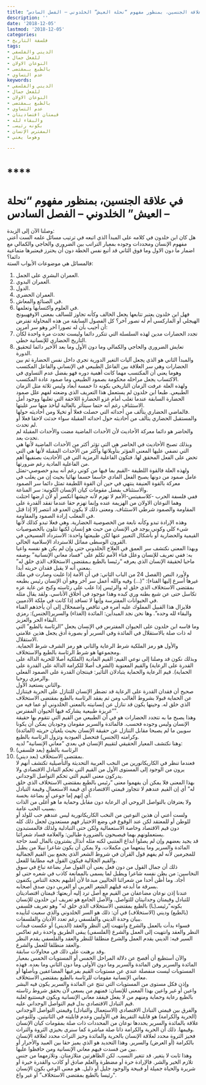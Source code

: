 ```yaml
---
title: "في علاقة الجنسين، بمنظور مفهوم “نحلة العيش” الخلدوني – الفصل السادس"
description: ''
date: '2018-12-05'
lastmod: '2018-12-05'
categories:
- فلسفة التاريخ
tags:
- الديني والفلسفي
- للفعل جمال
- النوعان الاولان
- بالطبع بـمقتضى
- عدم التساوي
keywords:
- الديني والفلسفي
- للفعل جمال
- النوعان الاولان
- بالطبع بـمقتضى
- عدم التساوي
- قيمتان اقتصاديتان
- والبقاء لله
- بكونه رئيسـ
- المفترس الإنسان
- وهوما يعني

---
```

# ****

# **في علاقة الجنسين، بمنظور مفهوم “نحلة العيش” الخلدوني – الفصل السادس –**

وصلنا الآن إلى الزبدة:   
هل كان ابن خلدون في كلامه على المبدأ الذي اتبعه في ترتيب مسائل علمه الست أعني مفهوم الإنسان ومحددات وجوده بمعيار التراتب بين الضروري والحاجي والكمالي مع اضمار ما دون الاول وما فوق الثاني قد أتبع نفس الخطة دون أن يحترز فيعتبرها متماعية دائما؟   
فالمسائل هي موضوعات الأبواب الستة:  
1. العمران البشري على الجمل.  
2. العمران البدوي.  
3. الدول.   
4. العمران الحضري.   
5. في الصنائع والمعاش.   
6. في العلوم واكتسابها وتعلمها.   
فهل ابن خلدون يعتبر تتابعها يجعل الخالف وكأنه تجاوز للسالف بمعنى الاوفهيبونج الهيجلي أو الماركسي أم له تصور آخر؟ كل الفصول السابقة من هذه المحاولة تفترض أن أجيب بأن له تصورا آخر وهو سر أمرين:  
1. تجدد الحضارات مدين لهذه السلسلة التي تتكرر دائما وليست تحدث مرة واحدة لكأن التاريخ الحضاري للإنسانية خطي.  
2. تعايش الضروري والحاجي والكمالي وما دون الأول وما بعد الأخير دائما لتحقيق الدورة.  
والمبدأ الثاني هو الذي يجعل آليات التغير الدورية تجري داخل نفس الحضارة ثم بين الحضارات وهي سر العلاقة بين الفاعل الطبيعي في الإنساني والفاعل المكتسب وهوما يعني أن المكتسب مهما كانت أهمية دوره فهو بفضل عدم التساوي في الاكتساب يجعل مراحله محكومة بصمود الطبيعي وما صمود عادة المكتسب.  
ولهذه العلة عرفت الزمان التاريخي بكونه ذا خمسة أبعاد وليس ثلاثة مثل الزمان الطبيعي. طبعا ابن خلدون لم يستعمل هذا التعريف الذي وضعته لفهم علل صمود الحضارة السابقة عندما تغلب أمام غزو الحضارة اللاحقة التي تغلبها ووجود أمل الاستئناف رغم أنه حتما سيتأثر بالغالبة ليأخذ منها سر غلبتها.  
فالماضي الحضاري يتألف من أحداثه التي حصلت فعلا أو تخيلا ومن أحاديثه حولها.   
والمستقبل الحضاري يتألف من أحاديثه حول احداثه المقبلة سواء حدثت لاحقا فعلا أو لم تحدث.   
والحاضر هو دائما معركة الأحاديث لأن الأحداث الماضية مضت والأحداث المقبلة لم تحدث بعد.  
وبذلك تصبح الأحاديث في الحاضر هي التي تؤثر أكثر من الأحداث الماضية لأنها هي التي تضفي عليها المعنى المؤثر بتأويلاتها وأكثر من الأحداث المقبلة لأنها هي التي تحض على الفعل المحقق لها. فتكون الفاعلية الرمزية التي في الأحاديث بصنفيها أهم من الفاعلية المادية رغم ضرورتها.  
ولهذه العلة فالقوة اللطيفة -القيم بما فيها من كوني رغم أنه يبدو خصوصي-تمثل عامل صمود من دونها يصبح الفعل المادي حاسما حسما نهائيا بحيث إن من يغلب في معركة بالقوة العنيفة ينتهي في حين أن القوة اللطيفة تمثل دائما سر الصمود والاستئناف بفضل مقومات كيان الإنسان الكونية: سر المناعة.  
ففي فلسفة الحرب -كلاسفيتس-الأمم لا تهزم لأنه جيشها انكسر أو لأن ارضها احتلت وهما النوعان الاولان من الهزيمة عنده وإنما تهزم حقا عندما تفقد القدرة على المقاومة والصمود شرطي الاستئناف. ومعنى ذلك لا يكون العدو قد انتصر إلا إذا قتل في المغلب إرادة الصمود والمقاومة.  
وهذه الإرادة تبدو وكأنه نابعة من الخصوصية الحضارية. وهي فعلا تبدو كذلك لأنها شيء كلي وكوني يوجد في الإنسان من حيث هو إنسان لكنها تتلون بالخصوصيات القيمية والحضارية أو بأشكال التعبير عنها لكن طبيعتها واحدة: الاسترداد المسيحي في القرون الوسطى مماثل للاسترداد الإسلامية الحالي.  
وبهذا المعنى نكتشف سر العمق في العلاج الخلدوني حتى وإن لم يكن هو نفسه واعيا به: ففي تعريف للإنسان وعلل فناء الأمم تكلم على “فساد معاني الإنسانية” بوصفه ماحيا لحقيقة الإنسان الذي يعرفه “رئيسا بالطبع بـمقتضى الاستخلاف الذي خلق له” بمعنى أنه لا يقبل فقدان حريته أبدا.  
ولأورد النص (الفصل 24 من الباب الثاني: في أن الأمة إذا غلبت وصارت في ملك غيرها أسرع إليها الفناء): “(…) وفيه والله أعمل سر آخر وهو أن الإنسان رئيس بطبعه بمقتضى الاستخلاف الذي خلق له والرئيس إذا علب على رئاسته وكبح عن غاية عزه تكاسل حتى عن شبع بطنه وري كبده وهذا موجود في أخلاق الأناسي. ولقد يقال مثله في الحيوانات المفترسة وإنها لا تسافد إذا كانت في ملكة الآدميين.   
فلايزال هذا القبيل المملوك عليه أمره في تناقص واضمحلال إلى أن يأخذهم الفناء والبقاء لله وحده”. وها نحن نجد المبدأين: المائدة (الغذاء) والسرير(الجنس): رمزي البقاء الحر والعزيز.   
وما قاسه ابن خلدون على الحيوان المفترس في الإنسان يجعل “الرئاسة بالطبع” التي له ذات صلة بالاستقلال في المائدة وفي السرير أو بصورة أدق يجعل هذين علامتي الاستقلال.   
والأول هو رمز الملكية شرط الرعاية والثاني هو رمز الشرف شرط الحماية. ومجموعها هو شرط الرئاسة بالطبع والاستخلاف.  
وبذلك نكون قد وصلنا إلى نوعي القيم: القيم المادية (الملكية أصلا للحرية الدالة على القدرة على الرعاية) والقيم المعنوية (الشرف أصلا للكرامة الدالة على القدرة على الحماية). قيم الرعاية والحماية يتبادلان التأثير: فينتجان القدرة على الصمود الفعلي والرمزي روحيا.  
والثاني يستعيد الأول.  
صحيح أن فقدان القدرة على الرعاية قد تضطر الإنسان للتنازل على الحرية فيتنازل عن الحماية قبولا بشروط الغالب ومن ثم يفقد الرئاسة بالطبع بمقتضى الاستخلاف الذي خلق له. وحينها يكون قد تنازل عن إنسانيته بالمعنى الخلدوني أو عما فيه من “غريزة طبيعية يشاركه فيها الحيوان المفترس”.  
وهذا يصبح ما به تتجدد الحضارات هو في آن الطبيعي من القيم التي تتقوم بها حقيقة الإنسان وليس وجوده فحسب. فالمائدة والسرير مقومان وجوديان يمكن أن يكونا سويين ما لم يصبحا مقابل التنازل عن حقيقة الإنسان بحيث يلغيان حريته (المائدة) وكرامته (الجنس) فتحصل العبودية وتزول الرئاسة بالطبع.  
وهنا نكتشف المعيار الحقيقي لتقييم الإنسان في بعدي “معاني الإنسانية” لديه:   
1. الرئاسة بالطبع (بعد فلسفي)   
2. بمقتضى الاستخلاف (بعد ديني).   
فعندما تنظر في الكاريكاتورين من النخب العربية التحديثة والتأصيلية تكتشف أنهم لا يرون من الوجود إلى المستوى الأول من القيم التي تحكم التبادل الاقتصادي ولا يدركون معنى القيم التي تحكم التواصل الوجداني.  
بهذا المعنى فلا يمكن أن يفهموا معنى “رئيس بالطبع بمقتضى الاستخلاف الذي خلق له” أي إن القيم عندهم لا تتجاوز قيمتي الاقتصادي أي قيمة الاستعمال وقيمة التبادل أي إنهم إما جوعى أو بضاعة بخسة.  
ولا يعترفان بالتواصل الروحي أي الرعاية دون مقابل وحماية ما هو أغلى من الذات بسبب الحب عامة.  
ولست أعني أن هذين النوعين من النخب الكاريكاتورية ليس عندهم حب للولد أو للوطن أو للمعتقد لكن عند الوقوع في وضع الاختيار فهم مستعدون لجعل ذلك كله دون قيم الاقتصاد وخاصة الاستعمالية ولكن حتى التبادلية ولذلك فالمستبدون يستعملونهم بهما فيصبحون بالضرورة طبالين: والعلامة فساد شعرائنا.  
قد يجيد بعضهم وإن لم يصلوا ابداع المتنبي لكنه مثله أنذال يشترون بالمال لسد حاجة المائدة والسرير وما يبتعهما من مكملات. ولا يمكن أن يكون شاعرا نبيلا من يطبل للمجرمين لأنه لم يفهم قول القرآن في شروط الشعر الذي يجمع بين القيم الجمالية والقيم الجلالية فيكون القول فيه مطابقا للفعل.  
ذلك أن جمال القول من دون فعل يعني أن القول صار بضاعة تباع في سوق النخاسين: من يظن نفسه شاعرا ويطبل لما يسمى بالممانعة كاذب في شعره حتى لو أجاد. وما أظن أحدا من شعرائنا الحاليين مبدعا لأن أغلبهم بحجة التناص يكتفون بسرقة ما أبدعه قبلهم الشعر العربي أو الغربي دون صدق أصحابه.  
عندنا إذن نوعان مضاعفان من القيم مع أصل ترد إليه أربعتها: قيمتان اقتصاديتان للتبادل وقيمتان وجدانيتان للتواصل. والأصل الجامع هو تعريف ابن خلدون للإنسان بكونه”رئيسـ(ـا) بالطبع بمقتضى الاستخلاف الذي خلق له” وهو تعريف فلسفي (بالطبع) وديني (الاستخلاف) في آن: ذلك هو السر الخلدوني والذي سعيت لتأييده ببيان وحدة الديني والفلسفي رغم تعدد الأديان والفلسفات.  
فسواء بدأت بالعمل والشرع وانتهيت إلى النظر والعقد (الديني) أو عكست فبدأت النظر والعقد وانتهيت إلى العمل والشرع (الفلسفي) يبقى الطريق واحدة رغم تعاكس السير فيه: الديني يقدم العمل والشرع منطلقا للنظر والعقد والفلسفي يقدم النظر والعقد منطلقا للعمل والشرع.   
وقد برهنت على ذلك في محاولات سابقة.   
والآن أستطيع أن أفصح عن دلالة المراحل الخمس أو المستويات الخمس بمعيار المائدة والسرير وفن المائدة والسرير وما دون الأولى وما دون الثاني وما بعده. فهذه المستويات ليست منفصلة عندي عن مستويات القيم بفرعيها المضاعفين وبأصلها أو معاني الإنسانية مقومات للرئاسة بالطبع بمقتضى الاستخلاف.  
وإذن فكل مستوى من المستويات التي تنتج عن المائدة والسرير يكون فيه البشر واعين أو غير واعين بهذا المعنى للإنسان: فمنهم من يسعى لأن يحقق شروط رئاسته بالطبع رعاية وحماية ومنهم من لا يفعل فيفقد معاني الإنسانية ويكون فيستتبع لغلبة قيم التبادل الاقتصادي بدل قيم التواصل الوجداني عليه.  
والفرق بين قيمتي التبادل الاقتصادي (الاستعمال والتبادل) وقيمتي التواصل الوجداني (الحرية والكرامة) هو قابلية التفريط في الأوليين وعدم قابليته في الثانيتين. وللنوعين علاقة بالمائدة والسرير يحددها نوعان من المحددات ذات صلة بمقومات كيان الإنسان وقيمها. ذلك أن الحرية والكرامة ذاتا صلة مباشرة كما سنرى بحيزي الثروة والتراث.   
فحيز الثروة محدد لعلاقة الإنسان بالحرية والمائدة وحيز التراث محدد لعلاقة الإنسان بالكرامة (أو العرض) والسرير. وهذا التحديد هو الذي يميز حقا بين العبيد والأحرار أو بين من فسدت فيهم معاني الإنسانية ومن حافظوا عليها.  
وهذا ثابت لا يتغير. قد تتغير النسب. لكن الظاهرتين متلازمتان. وتلازمهما من جنس تلازم الخير والشر. فالإرادة حرة أو مضطرة والعلم صادق أو كاذب والقدرة خيرة أو شريرة والحياة جميلة أو قبيحة والوجود جليل أو ذليل. هو معنى الوعي بكون الإنسان “رئيسا بالطبع بمقتضى الاستخلاف” أو غير واع.

###